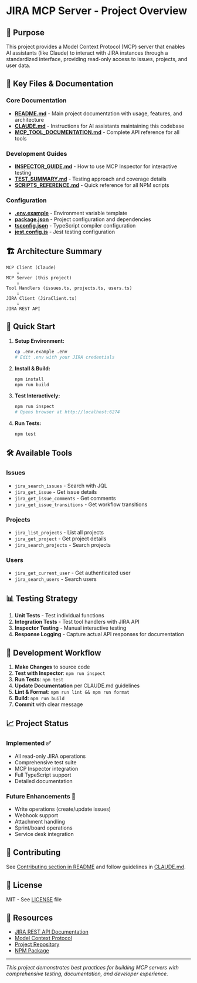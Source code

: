 # JIRA MCP Server - Project Overview

## 🎯 Purpose

This project provides a Model Context Protocol (MCP) server that enables AI assistants (like Claude) to interact with JIRA instances through a standardized interface, providing read-only access to issues, projects, and user data.

## 📁 Key Files & Documentation

### Core Documentation
- **[README.md](./README.md)** - Main project documentation with usage, features, and architecture
- **[CLAUDE.md](./CLAUDE.md)** - Instructions for AI assistants maintaining this codebase
- **[MCP_TOOL_DOCUMENTATION.md](./MCP_TOOL_DOCUMENTATION.md)** - Complete API reference for all tools

### Development Guides
- **[INSPECTOR_GUIDE.md](./INSPECTOR_GUIDE.md)** - How to use MCP Inspector for interactive testing
- **[TEST_SUMMARY.md](./TEST_SUMMARY.md)** - Testing approach and coverage details
- **[SCRIPTS_REFERENCE.md](./SCRIPTS_REFERENCE.md)** - Quick reference for all NPM scripts

### Configuration
- **[.env.example](./.env.example)** - Environment variable template
- **[package.json](./package.json)** - Project configuration and dependencies
- **[tsconfig.json](./tsconfig.json)** - TypeScript compiler configuration
- **[jest.config.js](./jest.config.js)** - Jest testing configuration

## 🏗️ Architecture Summary

```
MCP Client (Claude)
    ↓
MCP Server (this project)
    ↓
Tool Handlers (issues.ts, projects.ts, users.ts)
    ↓
JIRA Client (JiraClient.ts)
    ↓
JIRA REST API
```

## 🚀 Quick Start

1. **Setup Environment:**
   ```bash
   cp .env.example .env
   # Edit .env with your JIRA credentials
   ```

2. **Install & Build:**
   ```bash
   npm install
   npm run build
   ```

3. **Test Interactively:**
   ```bash
   npm run inspect
   # Opens browser at http://localhost:6274
   ```

4. **Run Tests:**
   ```bash
   npm test
   ```

## 🛠️ Available Tools

### Issues
- `jira_search_issues` - Search with JQL
- `jira_get_issue` - Get issue details
- `jira_get_issue_comments` - Get comments
- `jira_get_issue_transitions` - Get workflow transitions

### Projects
- `jira_list_projects` - List all projects
- `jira_get_project` - Get project details
- `jira_search_projects` - Search projects

### Users
- `jira_get_current_user` - Get authenticated user
- `jira_search_users` - Search users

## 📊 Testing Strategy

1. **Unit Tests** - Test individual functions
2. **Integration Tests** - Test tool handlers with JIRA API
3. **Inspector Testing** - Manual interactive testing
4. **Response Logging** - Capture actual API responses for documentation

## 🔧 Development Workflow

1. **Make Changes** to source code
2. **Test with Inspector**: `npm run inspect`
3. **Run Tests**: `npm test`
4. **Update Documentation** per CLAUDE.md guidelines
5. **Lint & Format**: `npm run lint && npm run format`
6. **Build**: `npm run build`
7. **Commit** with clear message

## 📈 Project Status

### Implemented ✅
- All read-only JIRA operations
- Comprehensive test suite
- MCP Inspector integration
- Full TypeScript support
- Detailed documentation

### Future Enhancements 🚀
- Write operations (create/update issues)
- Webhook support
- Attachment handling
- Sprint/board operations
- Service desk integration

## 🤝 Contributing

See [Contributing section in README](./README.md#contributing) and follow guidelines in [CLAUDE.md](./CLAUDE.md).

## 📝 License

MIT - See [LICENSE](./LICENSE) file

## 🔗 Resources

- [JIRA REST API Documentation](https://developer.atlassian.com/cloud/jira/platform/rest/v2/)
- [Model Context Protocol](https://modelcontextprotocol.io)
- [Project Repository](https://github.com/jl-0/JIRA-API-MCP)
- [NPM Package](https://www.npmjs.com/package/@jl-0/jira-mcp-server)

---

*This project demonstrates best practices for building MCP servers with comprehensive testing, documentation, and developer experience.*